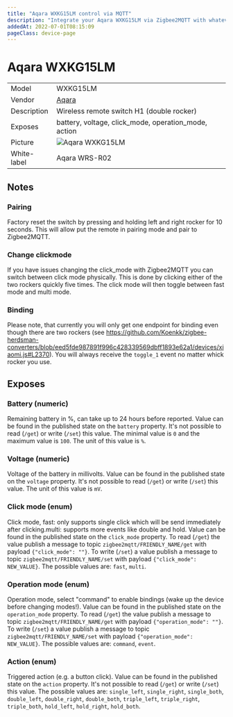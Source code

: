 ```yaml
---
title: "Aqara WXKG15LM control via MQTT"
description: "Integrate your Aqara WXKG15LM via Zigbee2MQTT with whatever smart home infrastructure you are using without the vendor's bridge or gateway."
addedAt: 2022-07-01T08:15:09
pageClass: device-page
---
```


<!-- !!!! -->
<!-- ATTENTION: This file is auto-generated through docgen! -->
<!-- You can only edit the "Notes"-Section between the two comment lines "Notes BEGIN" and "Notes END". -->
<!-- Do not use h1 or h2 heading within "## Notes"-Section. -->
<!-- !!!! -->

# Aqara WXKG15LM

|     |     |
|-----|-----|
| Model | WXKG15LM  |
| Vendor  | [Aqara](/supported-devices/#v=Aqara)  |
| Description | Wireless remote switch H1 (double rocker) |
| Exposes | battery, voltage, click_mode, operation_mode, action |
| Picture | ![Aqara WXKG15LM](https://www.zigbee2mqtt.io/images/devices/WXKG15LM.png) |
| White-label | Aqara WRS-R02 |


<!-- Notes BEGIN: You can edit here. Add "## Notes" headline if not already present. -->
## Notes
### Pairing
Factory reset the switch by pressing and holding left and right rocker for 10 seconds. This will allow put the remote in pairing mode and pair to Zigbee2MQTT.

### Change clickmode
If you have issues changing the click_mode with Zigbee2MQTT you can switch between click mode physically. This is done by clicking either of the two rockers quickly five times. The click mode will then toggle between fast mode and multi mode.

### Binding
Please note, that currently you will only get one endpoint for binding even though there are two rockers (see https://github.com/Koenkk/zigbee-herdsman-converters/blob/eed5fde987891f996c428339569dbff1893e62a1/devices/xiaomi.js#L2370). You will always receive the `toggle_1` event no matter whick rocker you use.
<!-- Notes END: Do not edit below this line -->




## Exposes

### Battery (numeric)
Remaining battery in %, can take up to 24 hours before reported.
Value can be found in the published state on the `battery` property.
It's not possible to read (`/get`) or write (`/set`) this value.
The minimal value is `0` and the maximum value is `100`.
The unit of this value is `%`.

### Voltage (numeric)
Voltage of the battery in millivolts.
Value can be found in the published state on the `voltage` property.
It's not possible to read (`/get`) or write (`/set`) this value.
The unit of this value is `mV`.

### Click mode (enum)
Click mode, fast: only supports single click which will be send immediately after clicking.multi: supports more events like double and hold.
Value can be found in the published state on the `click_mode` property.
To read (`/get`) the value publish a message to topic `zigbee2mqtt/FRIENDLY_NAME/get` with payload `{"click_mode": ""}`.
To write (`/set`) a value publish a message to topic `zigbee2mqtt/FRIENDLY_NAME/set` with payload `{"click_mode": NEW_VALUE}`.
The possible values are: `fast`, `multi`.

### Operation mode (enum)
Operation mode, select "command" to enable bindings (wake up the device before changing modes!).
Value can be found in the published state on the `operation_mode` property.
To read (`/get`) the value publish a message to topic `zigbee2mqtt/FRIENDLY_NAME/get` with payload `{"operation_mode": ""}`.
To write (`/set`) a value publish a message to topic `zigbee2mqtt/FRIENDLY_NAME/set` with payload `{"operation_mode": NEW_VALUE}`.
The possible values are: `command`, `event`.

### Action (enum)
Triggered action (e.g. a button click).
Value can be found in the published state on the `action` property.
It's not possible to read (`/get`) or write (`/set`) this value.
The possible values are: `single_left`, `single_right`, `single_both`, `double_left`, `double_right`, `double_both`, `triple_left`, `triple_right`, `triple_both`, `hold_left`, `hold_right`, `hold_both`.

